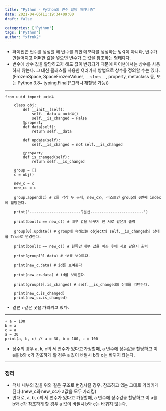 ```yaml
---
title: "Python - Python의 변수 할당 매커니즘"
date: 2021-04-05T11:19:34+09:00
draft: false

categories: ['Python']
tags: ['Python']
author: "xfrnk2"
---
```

+ 파이썬은 변수를 생성할 때 변수를 위한 메모리를 생성하는 방식이 아니라, 변수가 만들어지고 어떠한 값을 넣으면 변수가 그 값을 참조하는 형태이다.
+ 변수에 상수 값을 할당하고자 해도 값이 변경되기 때문에 파이썬에서는 상수를 사용하지 않는다. 그 대신 클래스를 사용한 여러가지 방법으로 상수를 정의할 수는 있다.(FrozenSpace, SpaceFrozenValues, `__slots__`, property, metaclass 등, 또는 Python 3.8~ typing.Final(*그러나 재할당 가능))
---
~~~
from uuid import uuid4

    class obj:
        def __init__(self):
            self.__data = uuid4()
            self.__is_changed = False
        @property
        def data(self):
            return self.__data

        def update(self):
            self.__is_changed = not self.__is_changed

        @property
        def is_changed(self):
            return self.__is_changed
			
    group = []
    c = obj()
	
    new_c = c
	new_cc = c
	
    group.append(c) # c를 각각 두 군데, new_c와, 리스트인 group의 0번째 index에 할당한다.

    print('-----------------------구분선------------------------')
	
    print(bool(c == new_c)) # 내부 값을 바꾸기 전 서로 같은지 출력
    
	group[0].update() # group에 속해있는 object의 self.__is_changed의 상태를 True로 변경한다.
    
	print(bool(c == new_c)) # 한쪽만 내부 값을 바꾼 후에 서로 같은지 출력
    
	print(group[0].data) # id를 보여준다.
    
	print(new_c.data) # id를 보여준다.
	
	print(new_cc.data) # id를 보여준다.
    
	print(group[0].is_changed) # self.__is_changed의 상태를 리턴한다.
    
	print(new_c.is_changed)
	print(new_cc.is_changed)
~~~
+ 결론 : 같은 곳을 가리키고 있다.
---
~~~
+ a = 100
b = a
c = a
a = 30
print(a, b, c) // a = 30, b = 100, c = 100
~~~

+ 상수의 경우 a, b, c의 세 변수가 있다고 가정할때, a 변수에 상수값을 할당하고 이 a를 b와 c가 참조하게 할 경우 a 값이 바뀔시 b와 c는 바뀌지 않는다.

---
### 정리 
+ 객체 내부의 값을 위와 같은 구조로 변경시킬 경우, 참조하고 있는 그대로 가리키게 된다.(new_c와 new_cc가 a값을 모두 가리킴)
+ 반대로, a, b, c의 세 변수가 있다고 가정할때, a 변수에 상수값을 할당하고 이 a를 b와 c가 참조하게 할 경우 a 값이 바뀔시 b와 c는 바뀌지 않는다.

